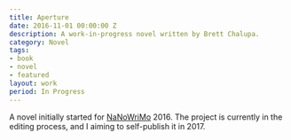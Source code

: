 ```yaml
---
title: Aperture
date: 2016-11-01 00:00:00 Z
description: A work-in-progress novel written by Brett Chalupa.
category: Novel
tags:
- book
- novel
- featured
layout: work
period: In Progress
---
```


A novel initially started for [NaNoWriMo](http://nanowrimo.org/) 2016. The project is currently in the editing process, and I aiming to self-publish it in 2017.

